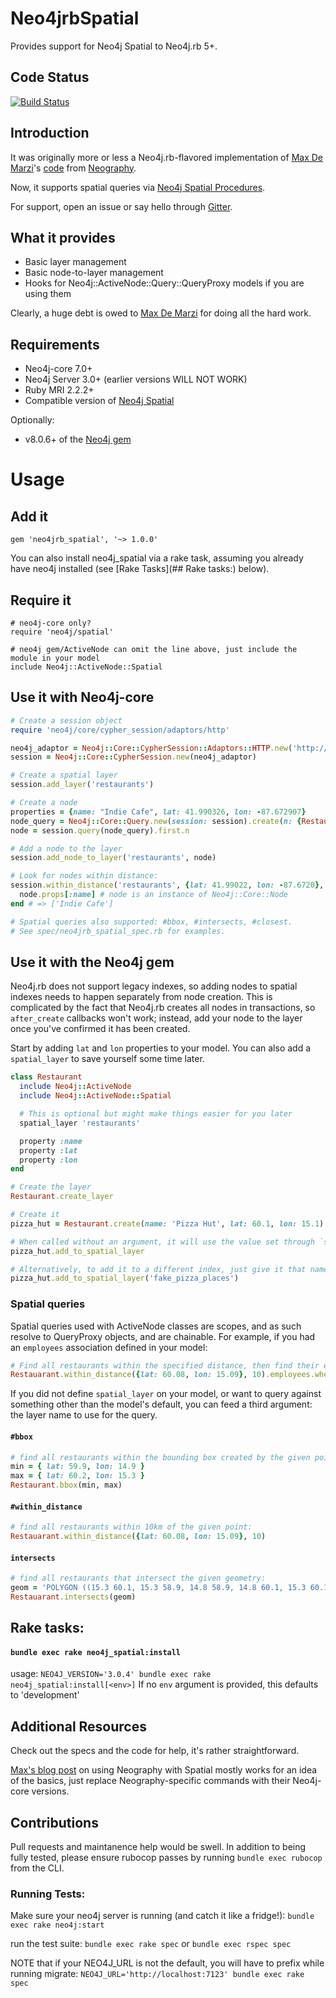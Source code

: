 # Neo4jrbSpatial

Provides support for Neo4j Spatial to Neo4j.rb 5+.

## Code Status

[![Build Status](https://secure.travis-ci.org/neo4jrb/neo4jrb_spatial.png?branch=master)](http://travis-ci.org/neo4jrb/neo4jrb_spatial)

## Introduction

It was originally more or less a Neo4j.rb-flavored implementation of [Max De Marzi](https://github.com/maxdemarzi)'s
[code](https://github.com/maxdemarzi/neography/blob/46be2bb3c66aea14e707b1e6f82937e65f686ccc/lib/neography/rest/spatial.rb) from
[Neography](https://github.com/maxdemarzi/neography).

Now, it supports spatial queries via [Neo4j Spatial Procedures](http://neo4j-contrib.github.io/spatial/#spatial-procedures).

For support, open an issue or say hello through [Gitter](https://gitter.im/neo4jrb/neo4j).

## What it provides

* Basic layer management
* Basic node-to-layer management
* Hooks for Neo4j::ActiveNode::Query::QueryProxy models if you are using them

Clearly, a huge debt is owed to [Max De Marzi](https://github.com/maxdemarzi) for doing all the hard work.

## Requirements

* Neo4j-core 7.0+
* Neo4j Server 3.0+ (earlier versions WILL NOT WORK)
* Ruby MRI 2.2.2+
* Compatible version of [Neo4j Spatial](https://github.com/neo4j-contrib/spatial)

Optionally:

* v8.0.6+ of the [Neo4j gem](https://github.com/neo4jrb/neo4j)

# Usage

## Add it

```
gem 'neo4jrb_spatial', '~> 1.0.0'
```

You can also install neo4j_spatial via a rake task, assuming you already have neo4j installed (see [Rake Tasks](## Rake tasks:) below).

## Require it

```
# neo4j-core only?
require 'neo4j/spatial'

# neo4j gem/ActiveNode can omit the line above, just include the module in your model
include Neo4j::ActiveNode::Spatial
```

## Use it with Neo4j-core

```ruby
# Create a session object
require 'neo4j/core/cypher_session/adaptors/http'

neo4j_adaptor = Neo4j::Core::CypherSession::Adaptors::HTTP.new('http://localhost:7474')
session = Neo4j::Core::CypherSession.new(neo4j_adaptor)

# Create a spatial layer
session.add_layer('restaurants')

# Create a node
properties = {name: "Indie Cafe", lat: 41.990326, lon: -87.672907}
node_query = Neo4j::Core::Query.new(session: session).create(n: {Restaurant: properties}).return(:n)
node = session.query(node_query).first.n

# Add a node to the layer
session.add_node_to_layer('restaurants', node)

# Look for nodes within distance:
session.within_distance('restaurants', {lat: 41.99022, lon: -87.6720}, 30).map do |node|
  node.props[:name] # node is an instance of Neo4j::Core::Node
end # => ['Indie Cafe']

# Spatial queries also supported: #bbox, #intersects, #closest.
# See spec/neo4jrb_spatial_spec.rb for examples.
```

## Use it with the Neo4j gem

 Neo4j.rb does not support legacy indexes, so adding nodes to spatial indexes needs to happen separately from node creation. This is complicated by the fact that Neo4j.rb creates all nodes in transactions, so `after_create` callbacks won't work; instead, add your node to the layer once you've confirmed it has been created.

 Start by adding `lat` and `lon` properties to your model. You can also add a `spatial_layer` to save yourself some time later.

 ```ruby
 class Restaurant
   include Neo4j::ActiveNode
   include Neo4j::ActiveNode::Spatial

   # This is optional but might make things easier for you later
   spatial_layer 'restaurants'

   property :name
   property :lat
   property :lon
 end

 # Create the layer
 Restaurant.create_layer

 # Create it
 pizza_hut = Restaurant.create(name: 'Pizza Hut', lat: 60.1, lon: 15.1)

 # When called without an argument, it will use the value set through `spatial_index` in the model
 pizza_hut.add_to_spatial_layer

 # Alternatively, to add it to a different index, just give it that name
 pizza_hut.add_to_spatial_layer('fake_pizza_places')
 ```

### Spatial queries

Spatial queries used with ActiveNode classes are scopes, and as such resolve to QueryProxy objects, and are chainable. For example, if you had an `employees` association defined in your model:

```ruby
# Find all restaurants within the specified distance, then find their employees who are age 30
Restauarant.within_distance({lat: 60.08, lon: 15.09}, 10).employees.where(age: 30)
```

If you did not define `spatial_layer` on your model, or want to query against something other than the model's default, you can feed a third argument: the layer name to use for the query.

#### `#bbox`

```ruby
# find all restaurants within the bounding box created by the given points:
min = { lat: 59.9, lon: 14.9 }
max = { lat: 60.2, lon: 15.3 }
Restaurant.bbox(min, max)
```

#### `#within_distance`

```ruby
# find all restaurants within 10km of the given point:
Restauarant.within_distance({lat: 60.08, lon: 15.09}, 10)
```

#### `intersects`

```ruby
# find all restaurants that intersect the given geometry:
geom = 'POLYGON ((15.3 60.1, 15.3 58.9, 14.8 58.9, 14.8 60.1, 15.3 60.1))'
Restauarant.intersects(geom)
```

## Rake tasks:

#### `bundle exec rake neo4j_spatial:install`

usage: `NEO4J_VERSION='3.0.4' bundle exec rake neo4j_spatial:install[<env>]`
If no `env` argument is provided, this defaults to 'development'

## Additional Resources

Check out the specs and the code for help, it's rather straightforward.

[Max's blog post](http://maxdemarzi.com/2014/01/31/neo4j-spatial-part-1/) on using Neography with Spatial
mostly works for an idea of the basics, just replace Neography-specific commands with their Neo4j-core versions.

## Contributions

Pull requests and maintanence help would be swell. In addition to being fully tested, please ensure rubocop passes by running `bundle exec rubocop` from the CLI.

### Running Tests:

Make sure your neo4j server is running (and catch it like a fridge!):
`bundle exec rake neo4j:start`

run the test suite:
`bundle exec rake spec` or `bundle exec rspec spec`

NOTE that if your NEO4J_URL is not the default, you will have to prefix while running migrate: `NEO4J_URL='http://localhost:7123' bundle exec rake spec`
